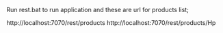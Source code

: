 Run rest.bat to run application and these are url for products list;

http://localhost:7070/rest/products
http://localhost:7070/rest/products/Hp